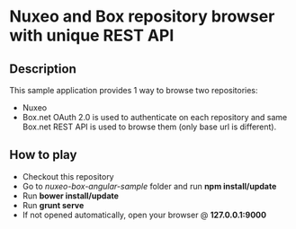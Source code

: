 Nuxeo and Box repository browser with unique REST API
================
Description
----------------

This sample application provides 1 way to browse two repositories:
* Nuxeo
* Box.net
OAuth 2.0 is used to authenticate on each repository and same Box.net REST API is used to browse them (only base url is different).

How to play
----------------

* Checkout this repository
* Go to *nuxeo-box-angular-sample* folder and run **npm install/update**
* Run **bower install/update**
* Run **grunt serve**
* If not opened automatically, open your browser @ **127.0.0.1:9000**
